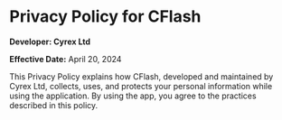 <h1>Privacy Policy for CFlash</h1>
<p><strong>Developer: Cyrex Ltd</strong></p>
<p><strong>Effective Date:</strong> April 20, 2024</p>

<p>
This Privacy Policy explains how CFlash, developed and maintained by Cyrex Ltd, collects, uses, and protects your personal information while using the application. By using the app, you agree to the practices described in this policy.
</p>
